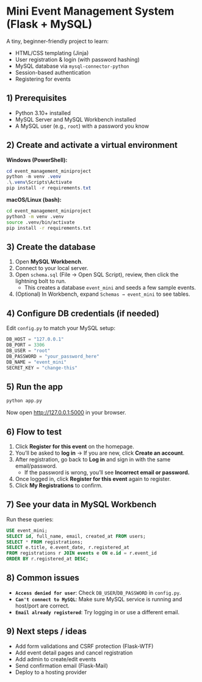 # Mini Event Management System (Flask + MySQL)

A tiny, beginner-friendly project to learn:
- HTML/CSS templating (Jinja)
- User registration & login (with password hashing)
- MySQL database via `mysql-connector-python`
- Session-based authentication
- Registering for events

## 1) Prerequisites

- Python 3.10+ installed
- MySQL Server and MySQL Workbench installed
- A MySQL user (e.g., `root`) with a password you know

## 2) Create and activate a virtual environment

**Windows (PowerShell):**
```powershell
cd event_management_miniproject
python -m venv .venv
.\.venv\Scripts\Activate
pip install -r requirements.txt
```

**macOS/Linux (bash):**
```bash
cd event_management_miniproject
python3 -m venv .venv
source .venv/bin/activate
pip install -r requirements.txt
```

## 3) Create the database

1. Open **MySQL Workbench**.
2. Connect to your local server.
3. Open `schema.sql` (File → Open SQL Script), review, then click the lightning bolt to run.
   - This creates a database `event_mini` and seeds a few sample events.
4. (Optional) In Workbench, expand `Schemas → event_mini` to see tables.

## 4) Configure DB credentials (if needed)

Edit `config.py` to match your MySQL setup:

```python
DB_HOST = "127.0.0.1"
DB_PORT = 3306
DB_USER = "root"
DB_PASSWORD = "your_password_here"
DB_NAME = "event_mini"
SECRET_KEY = "change-this"
```

## 5) Run the app

```bash
python app.py
```

Now open http://127.0.0.1:5000 in your browser.

## 6) Flow to test

1. Click **Register for this event** on the homepage.
2. You’ll be asked to **log in** → If you are new, click **Create an account**.
3. After registration, go back to **Log in** and sign in with the same email/password.
   - If the password is wrong, you’ll see **Incorrect email or password.**
4. Once logged in, click **Register for this event** again to register.
5. Click **My Registrations** to confirm.

## 7) See your data in MySQL Workbench

Run these queries:

```sql
USE event_mini;
SELECT id, full_name, email, created_at FROM users;
SELECT * FROM registrations;
SELECT e.title, e.event_date, r.registered_at
FROM registrations r JOIN events e ON e.id = r.event_id
ORDER BY r.registered_at DESC;
```

## 8) Common issues

- **`Access denied for user`**: Check `DB_USER`/`DB_PASSWORD` in `config.py`.
- **`Can't connect to MySQL`**: Make sure MySQL service is running and host/port are correct.
- **`Email already registered`**: Try logging in or use a different email.

## 9) Next steps / ideas

- Add form validations and CSRF protection (Flask-WTF)
- Add event detail pages and cancel registration
- Add admin to create/edit events
- Send confirmation email (Flask-Mail)
- Deploy to a hosting provider

